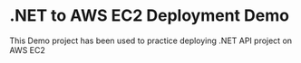 # .NET to AWS EC2 Deployment Demo
This Demo project has been used to practice deploying .NET API project on AWS EC2
